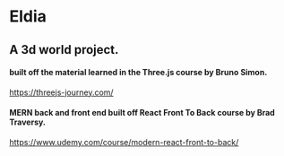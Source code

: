 # Eldia

## A 3d world project.

#### built off the material learned in the Three.js course by Bruno Simon. 
 https://threejs-journey.com/

#### MERN back and front end built off React Front To Back course by Brad Traversy. 
https://www.udemy.com/course/modern-react-front-to-back/

